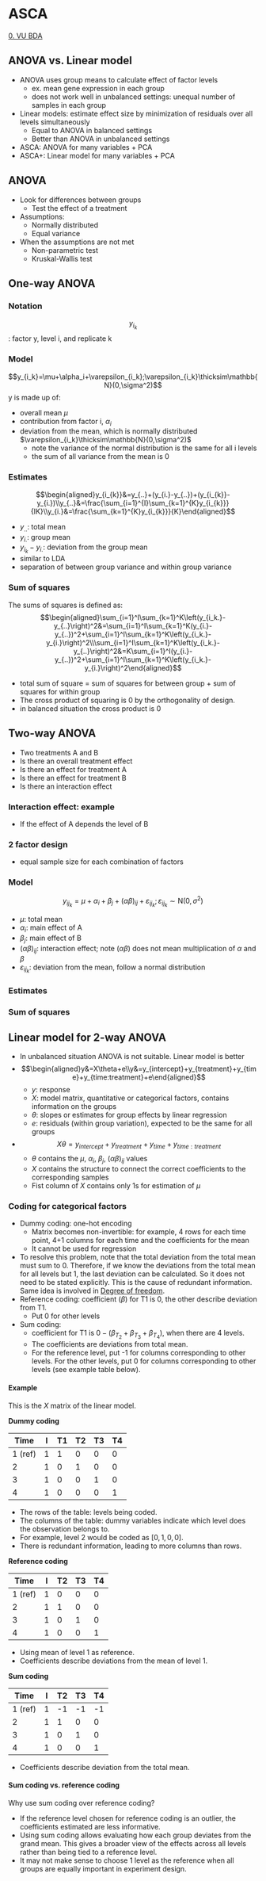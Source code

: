 # ASCA

[0. VU BDA](0.%20VU%20BDA.md)

## ANOVA vs. Linear model

- ANOVA uses group means to calculate effect of factor levels
	- ex. mean gene expression in each group
	- does not work well in unbalanced settings: unequal number of samples in each group
- Linear models: estimate effect size by minimization of residuals over all levels simultaneously
	- Equal to ANOVA in balanced settings
	- Better than ANOVA in unbalanced settings
- ASCA: ANOVA for many variables + PCA
- ASCA+: Linear model for many variables + PCA

## ANOVA

- Look for differences between groups
	- Test the effect of a treatment
- Assumptions:
	- Normally distributed
	- Equal variance
- When the assumptions are not met
	- Non-parametric test
	- Kruskal-Wallis test

## One-way ANOVA

### Notation

$$y_{i_{k}}$$: factor y, level i, and replicate k

### Model

$$y_{i_k}=\mu+\alpha_i+\varepsilon_{i_k};\varepsilon_{i_k}\thicksim\mathbb{N}(0,\sigma^2)$$
y is made up of:
- overall mean $\mu$
- contribution from factor i, $\alpha_i$
- deviation from the mean, which is normally distributed $\varepsilon_{i_k}\thicksim\mathbb{N}(0,\sigma^2)$
	- note the variance of the normal distribution is the same for all i levels
	- the sum of all variance from the mean is 0

### Estimates

$$\begin{aligned}y_{i_{k}}&=y_{..}+(y_{i.}-y_{..})+(y_{i_{k}}-y_{i.})\\y_{..}&=\frac{\sum_{i=1}^{I}\sum_{k=1}^{K}y_{i_{k}}}{IK}\\y_{i.}&=\frac{\sum_{k=1}^{K}y_{i_{k}}}{K}\end{aligned}$$
- $y_{..}$: total mean
- $y_{i.}$: group mean
- $y_{i_{k}}-y_{i.}$: deviation from the group mean
- similar to LDA
- separation of between group variance and within group variance

### Sum of squares

The sums of squares is defined as: $$\begin{aligned}\sum_{i=1}^I\sum_{k=1}^K\left(y_{i_k.}-y_{..}\right)^2&=\sum_{i=1}^I\sum_{k=1}^K(y_{i.}-y_{..})^2+\sum_{i=1}^I\sum_{k=1}^K\left(y_{i_k.}-y_{i.}\right)^2\\\sum_{i=1}^I\sum_{k=1}^K\left(y_{i_k.}-y_{..}\right)^2&=K\sum_{i=1}^I(y_{i.}-y_{..})^2+\sum_{i=1}^I\sum_{k=1}^K\left(y_{i_k.}-y_{i.}\right)^2\end{aligned}$$
- total sum of square = sum of squares for between group + sum of squares for within group
- The cross product of squaring is 0 by the orthogonality of design.
- in balanced situation the cross product is 0

## Two-way ANOVA

- Two treatments A and B
- Is there an overall treatment effect
- Is there an effect for treatment A
- Is there an effect for treatment B
- Is there an interaction effect

### Interaction effect: example

- If the effect of A depends the level of B

### 2 factor design

- equal sample size for each combination of factors

### Model

$$y_{ij_k}=\mu+\alpha_i+\beta_j+(\alpha\beta)_{ij}+\varepsilon_{ij_k};\varepsilon_{ij_k}\sim\mathrm{N}(0,\sigma^2)$$
- $\mu$: total mean
- $\alpha_i$: main effect of A
- $\beta_j$: main effect of B
- $(\alpha\beta)_{ij}$: interaction effect; note $(\alpha\beta)$ does not mean multiplication of $\alpha$ and $\beta$
- $\varepsilon_{ij_k}$: deviation from the mean, follow a normal distribution

### Estimates


### Sum of squares


## Linear model for 2-way ANOVA

- In unbalanced situation ANOVA is not suitable. Linear model is better
- $$\begin{aligned}y&=X\theta+e\\y&=y_{intercept}+y_{treatment}+y_{time}+y_{time:treatment}+e\end{aligned}$$
	- $y$: response
	- $X$: model matrix, quantitative or categorical factors, contains information on the groups
	- $\theta$: slopes or estimates for group effects by linear regression
	- $e$: residuals (within group variation), expected to be the same for all groups
- $$X\theta=y_{intercept}+y_{treatment}+y_{time}+y_{time:treatment}$$
	- $\theta$ contains the $\mu$, $\alpha_i$, $\beta_j$, $(\alpha\beta)_{ij}$ values
	- $X$ contains the structure to connect the correct coefficients to the corresponding samples
	- Fist column of $X$ contains only 1s for estimation of $\mu$

### Coding for categorical factors

- Dummy coding: one-hot encoding
	- Matrix becomes non-invertible: for example, 4 rows for each time point, 4+1 columns for each time and the coefficients for the mean
	- It cannot be used for regression
- To resolve this problem, note that the total deviation from the total mean must sum to 0. Therefore, if we know the deviations from the total mean for all levels but 1, the last deviation can be calculated. So it does not need to be stated explicitly. This is the cause of redundant information. Same idea is involved in [Degree of freedom](Bessel's%20Correction.md#Degree%20of%20freedom).
- Reference coding: coefficient ($\beta$) for T1 is 0, the other describe deviation from T1.
	- Put 0 for other levels
- Sum coding: 
	- coefficient for T1 is $0-(\beta_{T_2}+\beta_{T_3}+\beta_{T_4})$, when there are 4 levels.
	- The coefficients are deviations from total mean. 
	- For the reference level, put -1 for columns corresponding to other levels. For the other levels, put 0 for columns corresponding to other levels (see example table below).

#### Example

This is the $X$ matrix of the linear model.

**Dummy coding**

| Time    | I   | T1  | T2  | T3  | T4  |
| ------- | --- | --- | --- | --- | --- |
| 1 (ref) | 1   | 1   | 0   | 0   | 0   |
| 2       | 1   | 0   | 1   | 0   | 0   |
| 3       | 1   | 0   | 0   | 1   | 0   |
| 4       | 1   | 0   | 0   | 0   | 1   |
- The rows of the table: levels being coded.
- The columns of the table: dummy variables indicate which level does the observation belongs to.
- For example, level 2 would be coded as $[0,1,0,0]$.
- There is redundant information, leading to more columns than rows.

**Reference coding**

| Time    | I   | T2  | T3  | T4  |
| ------- | --- | --- | --- | --- |
| 1 (ref) | 1   | 0   | 0   | 0   |
| 2       | 1   | 1   | 0   | 0   |
| 3       | 1   | 0   | 1   | 0   |
| 4       | 1   | 0   | 0   | 1   |
- Using mean of level 1 as reference.
- Coefficients describe deviations from the mean of level 1.

**Sum coding**

| Time    | I   | T2  | T3  | T4  |
| ------- | --- | --- | --- | --- |
| 1 (ref) | 1   | -1  | -1  | -1  |
| 2       | 1   | 1   | 0   | 0   |
| 3       | 1   | 0   | 1   | 0   |
| 4       | 1   | 0   | 0   | 1   |
- Coefficients describe deviation from the total mean.

#### Sum coding vs. reference coding

Why use sum coding over reference coding?

- If the reference level chosen for reference coding is an outlier, the coefficients estimated are less informative.
- Using sum coding allows evaluating how each group deviates from the grand mean. This gives a broader view of the effects across all levels rather than being tied to a reference level.
- It may not make sense to choose 1 level as the reference when all groups are equally important in experiment design.